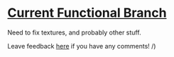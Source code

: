 # [Current Functional Branch](https://github.com/g-l-i-t-c-h-o-r-s-e/RKModel.pde/tree/main-animated-wip-submesh)
Need to fix textures, and probably other stuff.

Leave feedback [here](https://gist.github.com/g-l-i-t-c-h-o-r-s-e/5590148123825db0205a1ff0d0428f0e) if you have any comments! /) <br>
